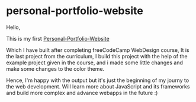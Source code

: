 # personal-portfolio-website
Hello,

This is my first <a href="https://b-rajshekar.github.io/personal-portfolio-website/">Personal-Portfolio-Website</a>

Which I have built after completing freeCodeCamp WebDesign course, It is the last project from the curriculum,
I build this project with the help of the example project given in the course, and i made some little changes and make some changes to the color theme.

Hence, I'm happy with the output but it's just the beginning of my journy to the web development.
Will learn more about JavaScript and its frameworks and build more complex and advance webapps in the future :)
